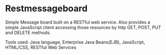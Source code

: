 # Restmessageboard
Simple Message board built on a RESTful web service. Also provides a simple JavaScript client accessing those resources by 
http GET, POST, PUT and DELETE methods.

Tools used: Java language, Enterprise Java Beans(EJB), JavaScript, HTML/CSS, RESTful Web Services
